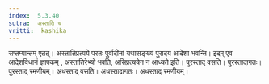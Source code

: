 ```yaml
---
index:  5.3.40
sutra:  अस्ताति च
vritti:  kashika 
---
```


सप्तम्यान्तम् एतत्। अस्तातिप्रत्यये परतः पुर्वादीनां यथासङ्ख्यं पुरादय आदेशा भवन्ति। इदम् एव आदेशविधानं ज्ञापकम् , अस्तातिरेभ्यो भवति, असिप्रत्ययेन न आध्यते इति। पुरस्ताद् वसति। पुरस्तादागतः। पुरस्ताद् रमणीयम्। अधस्ताद् वसति। अधस्तादागतः। अधस्ताद् रमणीयम्।

